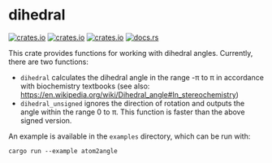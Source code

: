 # dihedral

[![crates.io](https://img.shields.io/crates/d/dihedral.svg)](https://crates.io/crates/dihedral)
[![crates.io](https://img.shields.io/crates/v/dihedral.svg)](https://crates.io/crates/dihedral)
[![crates.io](https://img.shields.io/crates/l/dihedral.svg)](https://crates.io/crates/dihedral)
[![docs.rs](https://docs.rs/dihedral/badge.svg)](https://docs.rs/dihedral)

This crate provides functions for working with dihedral angles. Currently, there are two functions:

- `dihedral` calculates the dihedral angle in the range -π to π in accordance with biochemistry textbooks (see also: https://en.wikipedia.org/wiki/Dihedral_angle#In_stereochemistry)
- `dihedral_unsigned` ignores the direction of rotation and outputs the angle within the range 0 to π. This function is faster than the above signed version.

An example is available in the `examples` directory, which can be run with:

```
cargo run --example atom2angle
```